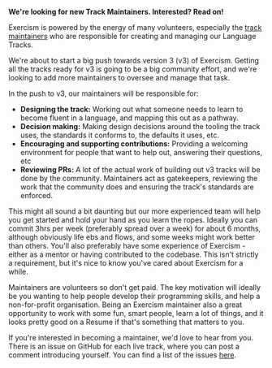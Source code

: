 **We're looking for new Track Maintainers. Interested? Read on!**

Exercism is powered by the energy of many volunteers, especially the [track maintainers](https://exercism.io/team/maintainers) who are responsible for creating and managing our Language Tracks.

We're about to start a big push towards version 3 (v3) of Exercism. Getting all the tracks ready for v3 is going to be a big community effort, and we're looking to add more maintainers to oversee and manage that task.

In the push to v3, our maintainers will be responsible for:
- **Designing the track:** Working out what someone needs to learn to become fluent in a language, and mapping this out as a pathway.
- **Decision making:** Making design decisions around the tooling the track uses, the standards it conforms to, the defaults it uses, etc.
- **Encouraging and supporting contributions:** Providing a welcoming environment for people that want to help out, answering their questions, etc
- **Reviewing PRs:** A lot of the actual work of building out v3 tracks will be done by the community. Maintainers act as gatekeepers, reviewing the work that the community does and ensuring the track's standards are enforced.

This might all sound a bit daunting but our more experienced team will help you get started and hold your hand as you learn the ropes. Ideally you can commit 3hrs per week (preferably spread over a week) for about 6 months, although obviously life ebs and flows, and some weeks might work better than others. You'll also preferably have some experience of Exercism - either as a mentor or having contributed to the codebase. This isn't strictly a requirement, but it's nice to know you've cared about Exercism for a while.

Maintainers are volunteers so don't get paid. The key motivation will ideally be you wanting to help people develop their programming skills, and help a non-for-profit organisation. Being an Exercism maintainer also a great opportunity to work with some fun, smart people, learn a lot of things, and it looks pretty good on a Resume if that's something that matters to you.

If you're interested in becoming a maintainer, we'd love to hear from you. There is an issue on GitHub for each live track, where you can post a comment introducing yourself. You can find a list of the issues [here](....).
